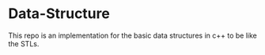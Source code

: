 # Data-Structure
This repo is an implementation for the basic data structures in c++ to be like the STLs.
